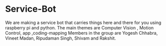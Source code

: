 # Service-Bot
We are making a service bot that carries things here and there for you using raspberry pi and python.
The main themes are Computer Vision , Motion Control, app ,coding-mapping
Members in the group are Yogesh Chhabra, Vineet Madan, Ripudaman Singh, Shivam and Rakshit.
